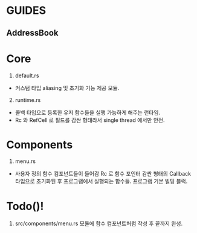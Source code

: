 # GUIDES

## AddressBook
# Core
1. default.rs
- 커스텀 타입 aliasing 및 초기화 기능 제공 모듈.

2. runtime.rs
- 콜백 타입으로 등록한 유저 함수들을 실행 가능하게 해주는 런타임.
- Rc 와 RefCell 로 필드를 감싼 형태라서 single thread 에서만 안전.

# Components
1. menu.rs
- 사용자 정의 함수 컴포넌트들이 들어감 Rc 로 함수 포인터 감싼 형태의
Callback 타입으로 초기화된 후 프로그램에서 실행되는 함수들. 프로그램
기본 빌딩 블럭.

# Todo()!
1. src/components/menu.rs 모듈에 함수 컴포넌트처럼 작성 후 끝까지 완성.
